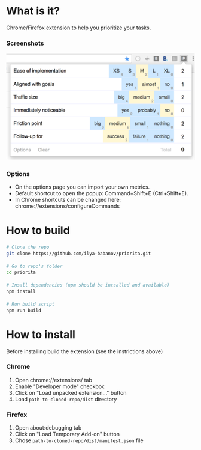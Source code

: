 # What is it?
Chrome/Firefox extension to help you prioritize your tasks.

### Screenshots
![Screenshot](./images/screenshot-popup.png)

### Options
- On the options page you can import your own metrics.
- Default shortcut to open the popup: Command+Shift+E (Ctrl+Shift+E).
- In Chrome shortcuts can be changed here: chrome://extensions/configureCommands

# How to build
```bash
# Clone the repo
git clone https://github.com/ilya-babanov/priorita.git

# Go to repo's folder
cd priorita

# Insall dependencies (npm should be intsalled and available)
npm install

# Run build script
npm run build
```

# How to install
Before installing build the extension (see the instrictions above)

### Chrome
1. Open chrome://extensions/ tab
2. Enable "Developer mode" checkbox
3. Click on "Load unpacked extension..." button
4. Load `path-to-cloned-repo/dist` directory

### Firefox
1. Open about:debugging tab
2. Click on "Load Temporary Add-on" button
3. Chose `path-to-cloned-repo/dist/manifest.json` file
